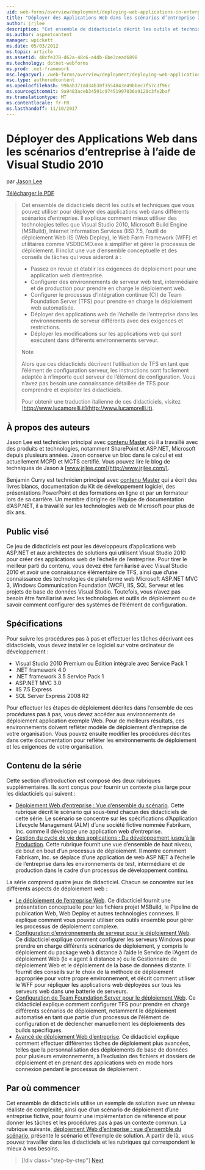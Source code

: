 ```yaml
---
uid: web-forms/overview/deployment/deploying-web-applications-in-enterprise-scenarios/deploying-web-applications-in-enterprise-scenarios
title: "Déployer des Applications Web dans les scénarios d’entreprise à l’aide de Visual Studio 2010 | Documents Microsoft"
author: jrjlee
description: "Cet ensemble de didacticiels décrit les outils et techniques que vous pouvez utiliser pour déployer des applications web dans différents scénarios d’entreprise. Cette rubrique explique comment utiliser mieux..."
ms.author: aspnetcontent
manager: wpickett
ms.date: 05/03/2012
ms.topic: article
ms.assetid: 48cfe378-d62a-48c6-a4db-6be3cead6898
ms.technology: dotnet-webforms
ms.prod: .net-framework
msc.legacyurl: /web-forms/overview/deployment/deploying-web-applications-in-enterprise-scenarios/deploying-web-applications-in-enterprise-scenarios
msc.type: authoredcontent
ms.openlocfilehash: 99bab371dd34b30f3554843e49bbec7f57c3f96c
ms.sourcegitcommit: 9a9483aceb34591c97451997036a9120c3fe2baf
ms.translationtype: MT
ms.contentlocale: fr-FR
ms.lasthandoff: 11/10/2017
---
```

<a name="deploying-web-applications-in-enterprise-scenarios-using-visual-studio-2010"></a>Déployer des Applications Web dans les scénarios d’entreprise à l’aide de Visual Studio 2010
====================
par [Jason Lee](https://github.com/jrjlee)

[Télécharger le PDF](https://msdnshared.blob.core.windows.net/media/MSDNBlogsFS/prod.evol.blogs.msdn.com/CommunityServer.Blogs.Components.WeblogFiles/00/00/00/63/56/8130.DeployingWebAppsInEnterpriseScenarios.pdf)

> Cet ensemble de didacticiels décrit les outils et techniques que vous pouvez utiliser pour déployer des applications web dans différents scénarios d’entreprise. Il explique comment mieux utiliser des technologies telles que Visual Studio 2010, Microsoft Build Engine (MSBuild), Internet Information Services (IIS) 7.5, l’outil de déploiement Web IIS (Web Deploy), le Web Farm Framework (WFF) et utilitaires comme VSDBCMD.exe à simplifier et gérer le processus de déploiement. Il inclut une vue d’ensemble conceptuelle et des conseils de tâches qui vous aideront à :
> 
> - Passez en revue et établir les exigences de déploiement pour une application web d’entreprise.
> - Configurer des environnements de serveur web test, intermédiaire et de production pour prendre en charge le déploiement web.
> - Configurer le processus d’intégration continue (CI) de Team Foundation Server (TFS) pour prendre en charge le déploiement web automatisée.
> - Déployer des applications web de l’échelle de l’entreprise dans les environnements de serveur différents avec des exigences et restrictions.
> - Déployer les modifications sur les applications web qui sont exécutent dans différents environnements serveur.
> 
> > [!NOTE]
> > Alors que ces didacticiels décrivent l’utilisation de TFS en tant que l’élément de configuration serveur, les instructions sont facilement adaptée à n’importe quel serveur de l’élément de configuration. Vous n’avez pas besoin une connaissance détaillée de TFS pour comprendre et exploiter les didacticiels.
> 
> 
> Pour obtenir une traduction italienne de ces didacticiels, visitez [http://www.lucamorelli.it](http://www.lucamorelli.it).


## <a name="about-the-authors"></a>À propos des auteurs

Jason Lee est technicien principal avec [contenu Master](http://www.contentmaster.com/) où il a travaillé avec des produits et technologies, notamment SharePoint et ASP.NET, Microsoft depuis plusieurs années. Jason conserve un bloc dans le calcul et est actuellement MCPD et MCTS certifié. Vous pouvez lire le blog de techniques de Jason à [www.jrjlee.com](http://www.jrjlee.com/).

Benjamin Curry est technicien principal avec [contenu Master](http://www.contentmaster.com/) qui a écrit des livres blancs, documentation du Kit de développement logiciel, des présentations PowerPoint et des formations en ligne et par un formateur lors de sa carrière. Un membre d’origine de l’équipe de documentation d’ASP.NET, il a travaillé sur les technologies web de Microsoft pour plus de dix ans.

## <a name="target-audience"></a>Public visé

Ce jeu de didacticiels est pour les développeurs d’applications web ASP.NET et aux architectes de solutions qui utilisent Visual Studio 2010 pour créer des applications web de l’échelle de l’entreprise. Pour tirer le meilleur parti du contenu, vous devez être familiarisé avec Visual Studio 2010 et avoir une connaissance élémentaire de TFS, ainsi que d’une connaissance des technologies de plateforme web Microsoft ASP.NET MVC 3, Windows Communication Foundation (WCF), IIS, SQL Serveur et les projets de base de données Visual Studio. Toutefois, vous n’avez pas besoin être familiarisé avec les technologies et outils de déploiement ou de savoir comment configurer des systèmes de l’élément de configuration.

## <a name="requirements"></a>Spécifications

Pour suivre les procédures pas à pas et effectuer les tâches décrivant ces didacticiels, vous devez installer ce logiciel sur votre ordinateur de développement :

- Visual Studio 2010 Premium ou Édition intégrale avec Service Pack 1
- .NET framework 4.0
- .NET framework 3.5 Service Pack 1
- ASP.NET MVC 3.0
- IIS 7.5 Express
- SQL Server Express 2008 R2

Pour effectuer les étapes de déploiement décrites dans l’ensemble de ces procédures pas à pas, vous devez accéder aux environnements de déploiement application exemple Web. Pour de meilleurs résultats, ces environnements doivent refléter modèle de déploiement d’entreprise de votre organisation. Vous pouvez ensuite modifier les procédures décrites dans cette documentation pour refléter les environnements de déploiement et les exigences de votre organisation.

## <a name="series-contents"></a>Contenu de la série

Cette section d’introduction est composé des deux rubriques supplémentaires. Ils sont conçus pour fournir un contexte plus large pour les didacticiels qui suivent :

- [Déploiement Web d’entreprise : Vue d’ensemble du scénario](enterprise-web-deployment-scenario-overview.md). Cette rubrique décrit le scénario qui sous-tend chacun des didacticiels de cette série. Le scénario se concentre sur les spécifications d’Application Lifecycle Management (ALM) d’une société fictive nommée Fabrikam, Inc. comme il développe une application web d’entreprise.
- [Gestion du cycle de vie des applications : Du développement jusqu'à la Production](application-lifecycle-management-from-development-to-production.md). Cette rubrique fournit une vue d’ensemble de haut niveau, de bout en bout d’un processus de déploiement. Il montre comment Fabrikam, Inc. se déplace d’une application de web ASP.NET à l’échelle de l’entreprise dans les environnements de test, intermédiaire et de production dans le cadre d’un processus de développement continu.

La série comprend quatre jeux de didacticiel. Chacun se concentre sur les différents aspects de déploiement web :

- [Le déploiement de l’entreprise Web](../web-deployment-in-the-enterprise/web-deployment-in-the-enterprise.md). Ce didacticiel fournit une présentation conceptuelle pour les fichiers projet MSBuild, le Pipeline de publication Web, Web Deploy et autres technologies connexes. Il explique comment vous pouvez utiliser ces outils ensemble pour gérer les processus de déploiement complexe.
- [Configuration d’environnements de serveur pour le déploiement Web](../configuring-server-environments-for-web-deployment/configuring-server-environments-for-web-deployment.md). Ce didacticiel explique comment configurer les serveurs Windows pour prendre en charge différents scénarios de déploiement, y compris le déploiement du package web à distance à l’aide le Service de l’Agent de déploiement Web (le « agent à distance ») ou le Gestionnaire de déploiement Web et le déploiement de la base de données distante. Il fournit des conseils sur le choix de la méthode de déploiement appropriée pour votre propre environnement, et décrit comment utiliser le WFF pour répliquer les applications web déployées sur tous les serveurs web dans une batterie de serveurs.
- [Configuration de Team Foundation Server pour le déploiement Web](../configuring-team-foundation-server-for-web-deployment/configuring-team-foundation-server-for-web-deployment.md). Ce didacticiel explique comment configurer TFS pour prendre en charge différents scénarios de déploiement, notamment le déploiement automatisé en tant que partie d’un processus de l’élément de configuration et de déclencher manuellement les déploiements des builds spécifiques.
- [Avancé de déploiement Web d’entreprise](../advanced-enterprise-web-deployment/advanced-enterprise-web-deployment.md). Ce didacticiel explique comment effectuer différentes tâches de déploiement plus avancées, telles que la personnalisation des déploiements de base de données pour plusieurs environnements, à l’exclusion des fichiers et dossiers de déploiement et en prenant des applications web en mode hors connexion pendant le processus de déploiement .

## <a name="where-to-start"></a>Par où commencer

Cet ensemble de didacticiels utilise un exemple de solution avec un niveau réaliste de complexité, ainsi que d’un scénario de déploiement d’une entreprise fictive, pour fournir une implémentation de référence et pour donner les tâches et les procédures pas à pas un contexte commun. La rubrique suivante, [déploiement Web d’entreprise : vue d’ensemble du scénario](enterprise-web-deployment-scenario-overview.md), présente le scénario et l’exemple de solution. À partir de là, vous pouvez travailler dans les didacticiels et les rubriques qui correspondent le mieux à vos besoins.

>[!div class="step-by-step"]
[Next](enterprise-web-deployment-scenario-overview.md)

